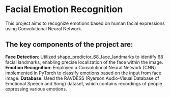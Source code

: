 # Facial Emotion Recognition

This project aims to recognize emotions based on human facial expressions using Convolutional Neural Network. 

## The key components of the project are:

**Face Detection**: Utilized shape_predictor_68_face_landmarks to identify 68 facial landmarks, enabling precise localization of the face within the image.
**Emotion Recognition**: Employed a Convolutional Neural Network (CNN) implemented in PyTorch to classify emotions based on the input from face image.
**Database**: Used the RAVDESS (Ryerson Audio-Visual Database of Emotional Speech and Song) dataset, which contains recordings of people expressing various emotions.
